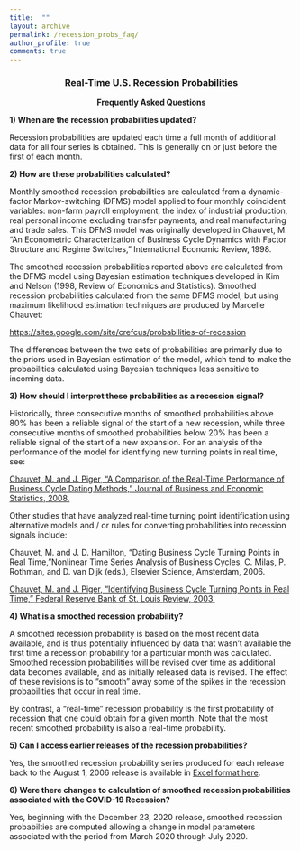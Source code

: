 ```yaml
---
title:  ""
layout: archive
permalink: /recession_probs_faq/
author_profile: true
comments: true
---
```


<center>
<h3>Real-Time U.S. Recession Probabilities</h3>
<b>Frequently Asked Questions</b>
</center>

<b>1) When are the recession probabilities updated?</b>

Recession probabilities are updated each time a full month of additional data for all four series is obtained. This is generally on or just before the first of each month.

<b> 2) How are these probabilities calculated? </b>

Monthly smoothed recession probabilities are calculated from a dynamic-factor Markov-switching (DFMS) model applied to four monthly coincident variables: non-farm payroll employment, the index of industrial production, real personal income excluding transfer payments, and real manufacturing and trade sales. This DFMS model was originally developed in Chauvet, M. “An Econometric Characterization of Business Cycle Dynamics with Factor Structure and Regime Switches,” International Economic Review, 1998. 

The smoothed recession probabilities reported above are calculated from the DFMS model using Bayesian estimation techniques developed in Kim and Nelson (1998, Review of Economics and Statistics). Smoothed recession probabilities calculated from the same DFMS model, but using maximum likelihood estimation techniques are produced by Marcelle Chauvet:

<a href="https://sites.google.com/site/crefcus/probabilities-of-recession">https://sites.google.com/site/crefcus/probabilities-of-recession</a>

The differences between the two sets of probabilities are primarily due to the priors used in Bayesian estimation of the model, which tend to make the probabilities calculated using Bayesian techniques less sensitive to incoming data.

<b> 3) How should I interpret these probabilities as a recession signal? </b> 

Historically, three consecutive months of smoothed probabilities above 80% has been a reliable signal of the start of a new recession, while three consecutive months of smoothed probabilities below 20% has been a reliable signal of the start of a new expansion. For an analysis of the performance of the model for identifying new turning points in real time, see:

<a href="https://pages.uoregon.edu/jpiger/research/published-papers/chauvet-and-piger_2008_jour.pdf">Chauvet, M. and J. Piger, “A Comparison of the Real-Time Performance of Business Cycle Dating Methods,” Journal of Business and Economic Statistics, 2008.</a>

Other studies that have analyzed real-time turning point identification using alternative models and / or rules for converting probabilities into recession signals include:

Chauvet, M. and J. D. Hamilton, “Dating Business Cycle Turning Points in Real Time,”Nonlinear Time Series Analysis of Business Cycles, C. Milas, P. Rothman, and D. van Dijk (eds.), Elsevier Science, Amsterdam, 2006.

<a href="https://pages.uoregon.edu/jpiger/research/published-papers/chauvet-and-piger_2003_fede.pdf">Chauvet, M. and J. Piger, “Identifying Business Cycle Turning Points in Real Time,” Federal Reserve Bank of St. Louis Review, 2003.</a>

<b> 4) What is a smoothed recession probability? </b> 

A smoothed recession probability is based on the most recent data available, and is thus potentially influenced by data that wasn’t available the first time a recession probability for a particular month was calculated. Smoothed recession probabilities will be revised over time as additional data becomes available, and as initially released data is revised. The effect of these revisions is to “smooth” away some of the spikes in the recession probabilities that occur in real time. 

By contrast, a “real-time” recession probability is the first probability of recession that one could obtain for a given month. Note that the most recent smoothed probability is also a real-time probability. 

<b> 5) Can I access earlier releases of the recession probabilities? </b> 

Yes, the smoothed recession probability series produced for each release back to the August 1, 2006 release is available in <a href="/jpiger/History_of_Real_Time_Recession_Probabilities.xls">Excel format here</a>.

<b> 6) Were there changes to calculation of smoothed recession probabilities associated with the COVID-19 Recession? </b> 

Yes, beginning with the December 23, 2020 release, smoothed recession probabilties are computed allowing a change in model parameters associated with the period from March 2020 through July 2020.
